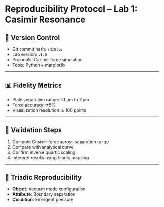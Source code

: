 # Reproducibility Protocol – Lab 1: Casimir Resonance

## 🔁 Version Control  
- Git commit hash: `7d10c65`  
- Lab version: `v1.0`  
- Protocols: Casimir force simulation  
- Tools: Python + matplotlib

---

## 📊 Fidelity Metrics  
- Plate separation range: 0.1 μm to 2 μm  
- Force accuracy: ±5%  
- Visualization resolution: ≥ 100 points

---

## 🧪 Validation Steps  
1. Compute Casimir force across separation range  
2. Compare with analytical curve  
3. Confirm inverse quartic scaling  
4. Interpret results using triadic mapping

---

## 🧠 Triadic Reproducibility  
- **Object**: Vacuum mode configuration  
- **Attribute**: Boundary separation  
- **Condition**: Emergent pressure
